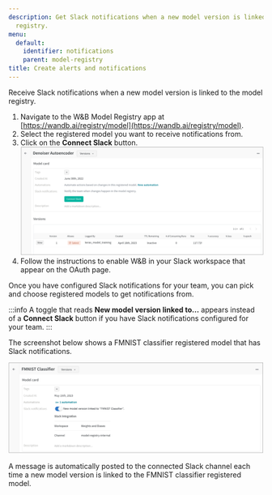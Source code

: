 ```yaml
---
description: Get Slack notifications when a new model version is linked to the model
  registry.
menu:
  default:
    identifier: notifications
    parent: model-registry
title: Create alerts and notifications
---
```


<!-- # Notifications for new model versions -->
Receive Slack notifications when a new model version is linked to the model registry. 


1. Navigate to the W&B Model Registry app at [https://wandb.ai/registry/model](https://wandb.ai/registry/model).
2. Select the registered model you want to receive notifications from.
3. Click on the **Connect Slack** button.
    ![](/images/models/connect_to_slack.png)
4. Follow the instructions to enable W&B in your Slack workspace that appear on the OAuth page.


Once you have configured Slack notifications for your team, you can pick and choose registered models to get notifications from. 

:::info
A toggle that reads **New model version linked to...** appears instead of a **Connect Slack** button if you have Slack notifications configured for your team.
:::

The screenshot below shows a FMNIST classifier registered model that has Slack notifications. 

![](/images/models/conect_to_slack_fmnist.png)

A message is automatically posted to the connected Slack channel each time a new model version is linked to the FMNIST classifier registered model.